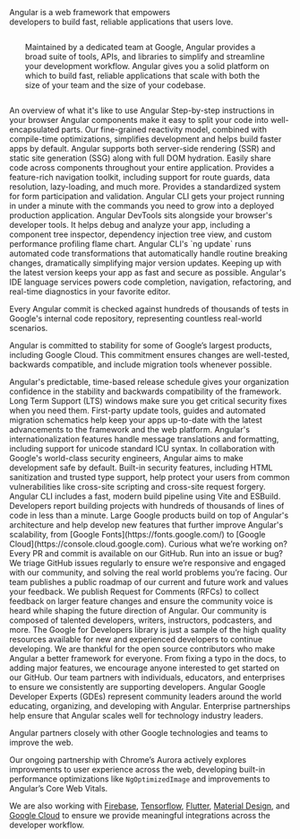 <docs-decorative-header title="What is Angular?" imgSrc="adev/src/assets/images/globe.svg" gradientBackground="true">
  Angular is a web framework that empowers<br/>
  developers to build fast, reliable applications that users love.
</docs-decorative-header>

<div style="margin: 2em">
  Maintained by a dedicated team at Google, Angular provides a broad suite of tools, APIs, and
  libraries to simplify and streamline your development workflow. Angular gives you
  a solid platform on which to build fast, reliable applications that scale with both the size of
  your team and the size of your codebase.
</div>

<docs-nav-card title="Want to see some code?" iconImgSrc="adev/src/assets/icons/star.svg">
  <docs-nav-link title="Essentials" iconName="docs" href="essentials" iconImgSrc="adev/src/assets/icons/docs.svg">
    An overview of what it's like to use Angular
  </docs-nav-link>
  <docs-nav-link title="Tutorials" iconName="code"  href="tutorials" iconImgSrc="adev/src/assets/icons/tutorials.svg">
    Step-by-step instructions in your browser
  </docs-nav-link>
</docs-nav-card>

<docs-card-container headerTitle="Features that power your development" headerImgSrc="adev/src/assets/images/learn-angular-browser.svg" headerImgDarkSrc="adev/src/assets/images/learn-angular-browser-dark.svg">
  <docs-card title="Components" href="essentials/components" link="Get started with Components" iconImgSrc="adev/src/assets/icons/components.svg">
    Angular components make it easy to split your code into well-encapsulated parts.
  </docs-card>
  <docs-card title="Angular Signals" href="essentials/signals" link="Explore Angular Signals" titleIconName="sensors" iconImgSrc="adev/src/assets/icons/signals.svg">
    Our fine-grained reactivity model, combined with compile-time optimizations, simplifies development and helps build faster apps by default.
  </docs-card>
  <docs-card title="Server-side rendering" href="guide/ssr" link="Read about SSR" iconImgSrc="adev/src/assets/icons/ssr.svg">
    Angular supports both server-side rendering (SSR) and static site generation (SSG) along with full DOM hydration.
  </docs-card>
  <docs-card title="Dependency injection" href="essentials/dependency-injection" link="Explore Dependency Injection" iconImgSrc="adev/src/assets/icons/di.svg">
    Easily share code across components throughout your entire application.
  </docs-card>
  <docs-card title="Angular Routing" href="guide/routing" link="Explore Angular Routing" iconImgSrc="adev/src/assets/icons/routing.svg">
    Provides a feature-rich navigation toolkit, including support for route guards, data resolution, lazy-loading, and much more.
  </docs-card>
  <docs-card title="Forms in Angular" href="guide/forms" link="Explore Forms" iconImgSrc="adev/src/assets/icons/forms.svg">
    Provides a standardized system for form participation and validation.
  </docs-card>
</docs-card-container>

<docs-card-container headerTitle="Develop applications faster than ever" headerImgSrc="adev/src/assets/images/browser-bolt.svg" headerImgDarkSrc="adev/src/assets/images/browser-bolt-dark.svg">
  <docs-card title="CLI" href="tools/cli" link="Angular CLI" iconImgSrc="adev/src/assets/icons/cli.svg">
    Angular CLI gets your project running in under a minute with the commands you need to grow into a deployed production application.
  </docs-card>
  <docs-card title="DevTools" href="tools/devtools" link="Angular DevTools" iconImgSrc="adev/src/assets/icons/dev-tools.svg">
    Angular DevTools sits alongside your browser's developer tools. It helps debug and analyze your app, including a component tree inspector, dependency injection tree view, and custom performance profiling flame chart.
  </docs-card>
  <docs-card title="ng update" href="update" link="ng update" iconImgSrc="adev/src/assets/icons/ng-update.svg">
    Angular CLI's `ng update` runs automated code transformations that automatically handle routine breaking changes, dramatically simplifying major version updates. Keeping up with the latest version keeps your app as fast and secure as possible.
  </docs-card>
  <docs-card title="Language Service" href="tools/language-service" link="Language Service" iconImgSrc="adev/src/assets/icons/language-service.svg">
    Angular's IDE language services powers code completion, navigation, refactoring, and real-time diagnostics in your favorite editor.
  </docs-card>
</docs-card-container>

<docs-card-container headerTitle="Ship with confidence" headerImgSrc="adev/src/assets/images/rocket.svg" headerImgDarkSrc="adev/src/assets/images/rocket-dark.svg">
  <docs-card title="Verified commit-by-commit against Google's colossal monorepo" href="https://cacm.acm.org/research/why-google-stores-billions-of-lines-of-code-in-a-single-repository/" link="Learn about Google's monorepo" titleIconName="sensors">
    <p>Every Angular commit is checked against hundreds of thousands of tests in Google's internal code repository, representing countless real-world scenarios.</p>
    <p>Angular is committed to stability for some of Google’s largest products, including Google Cloud. This commitment ensures changes are well-tested, backwards compatible, and include migration tools whenever possible.</p>
  </docs-card>
  <docs-card title="Clear support policies and predictable release schedule" href="reference/releases" link="Versioning & releasing" titleIconName="sensors">
    Angular's predictable, time-based release schedule gives your organization confidence in the stability and backwards compatibility of the framework. Long Term Support (LTS) windows make sure you get critical security fixes when you need them. First-party update tools, guides and automated migration schematics help keep your apps up-to-date with the latest advancements to the framework and the web platform.
  </docs-card>
</docs-card-container>

<docs-card-container headerTitle="Works at any scale" headerImgSrc="adev/src/assets/images/servers.svg" headerImgDarkSrc="adev/src/assets/images/servers-dark.svg">
  <docs-card title="Reach users everywhere with internationalization support" href="guide/i18n" link="Internationalization" titleIconName="sensors">
    Angular's internationalization features handle message translations and formatting, including
    support for unicode standard ICU syntax.
  </docs-card>
  <docs-card title="Protect your users with security by default" href="best-practices/security" link="Security" titleIconName="sensors">
    In collaboration with Google's world-class security engineers, Angular aims to make development
    safe by default. Built-in security features, including HTML sanitization and
    trusted type support, help protect your users from common vulnerabilities like
    cross-site scripting and cross-site request forgery.
  </docs-card>
  <docs-card title="Keep large teams productive with Vite and esbuild" href="tools/cli/build-system-migration" link="ESBuild and Vite" titleIconName="sensors">
    Angular CLI includes a fast, modern build pipeline using Vite and ESBuild. Developers report
    building projects with hundreds of thousands of lines of code in less than a minute.
  </docs-card>
  <docs-card title="Proven in some of Google's largest web apps" titleIconName="sensors">
    Large Google products build on top of Angular's architecture and help develop new features that
    further improve Angular's scalability, from [Google Fonts](https://fonts.google.com/) to [Google Cloud](https://console.cloud.google.com).
  </docs-card>
</docs-card-container>

<docs-card-container headerTitle="Open-source first" headerImgSrc="adev/src/assets/images/open-source.svg" headerImgDarkSrc="adev/src/assets/images/open-source-dark.svg">
  <docs-card title="Made in the open on GitHub" href="https://github.com/angular/angular" link="Star our GitHub" titleIconName="sensors">
    Curious what we’re working on? Every PR and commit is available on our GitHub. Run into an issue or bug? We triage GitHub issues regularly to ensure we’re responsive and engaged with our community, and solving the real world problems you’re facing.
  </docs-card>
  <docs-card title="Built with transparency" href="roadmap" link="Read our public roadmap" titleIconName="sensors">
    Our team publishes a public roadmap of our current and future work and values your feedback. We publish Request for Comments (RFCs) to collect feedback on larger feature changes and ensure the community voice is heard while shaping the future direction of Angular.
  </docs-card>
</docs-card-container>

<docs-card-container headerTitle="A thriving community" headerImgSrc="adev/src/assets/images/community.svg" headerImgDarkSrc="adev/src/assets/images/community-dark.svg">
  <docs-card title="Courses, blogs and resources" href="https://devlibrary.withgoogle.com/products/angular?sort=added" link="Check out DevLibrary" titleIconName="sensors">
    Our community is composed of talented developers, writers, instructors, podcasters, and more. The Google for Developers library is just a sample of the high quality resources available for new and experienced developers to continue developing.
  </docs-card>
  <docs-card title="Open Source" href="https://github.com/angular/angular/blob/main/CONTRIBUTING.md" link="Contribute to Angular" titleIconName="sensors">
    We are thankful for the open source contributors who make Angular a better framework for everyone. From fixing a typo in the docs, to adding major features, we encourage anyone interested to get started on our GitHub.
  </docs-card>
  <docs-card title="Community partnerships" href="https://developers.google.com/community/experts/directory?specialization=angular" link="Meet the Angular GDEs" titleIconName="sensors">
    Our team partners with individuals, educators, and enterprises to ensure we consistently are supporting developers. Angular Google Developer Experts (GDEs) represent community leaders around the world educating, organizing, and developing with Angular. Enterprise partnerships help ensure that Angular scales well for technology industry leaders.
  </docs-card>
  <docs-card title="Partnering with other Google technologies" titleIconName="sensors">
    <p>Angular partners closely with other Google technologies and teams to improve the web.</p>
    <p>Our ongoing partnership with Chrome’s Aurora actively explores improvements to user experience across the web, developing built-in performance optimizations like <code>NgOptimizedImage</code> and improvements to Angular’s Core Web Vitals.</p>
    <p>We are also working with <a href="https://firebase.google.com/">Firebase</a>, <a href="https://www.tensorflow.org/">Tensorflow</a>, <a href="https://flutter.dev/">Flutter</a>, <a href="https://m3.material.io/">Material Design</a>, and <a href="https://cloud.google.com/">Google Cloud</a> to ensure we provide meaningful integrations across the developer workflow.</p>
  </docs-card>
</docs-card-container>

<docs-callout title="Join the momentum!">
  <docs-pill-row>
    <docs-pill href="roadmap" title="Read Angular's roadmap"/>
    <docs-pill href="playground" title="Try out our playground"/>
    <docs-pill href="tutorials" title="Learn with tutorials"/>
    <docs-pill href="https://youtube.com/playlist?list=PL1w1q3fL4pmj9k1FrJ3Pe91EPub2_h4jF" title="Watch our YouTube course"/>
    <docs-pill href="api" title="Reference our APIs"/>
  </docs-pill-row>
</docs-callout>
